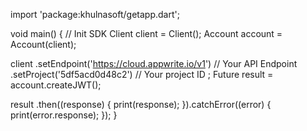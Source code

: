 import 'package:khulnasoft/getapp.dart';

void main() { // Init SDK
  Client client = Client();
  Account account = Account(client);

  client
    .setEndpoint('https://cloud.appwrite.io/v1') // Your API Endpoint
    .setProject('5df5acd0d48c2') // Your project ID
  ;
  Future result = account.createJWT();

  result
    .then((response) {
      print(response);
    }).catchError((error) {
      print(error.response);
  });
}
